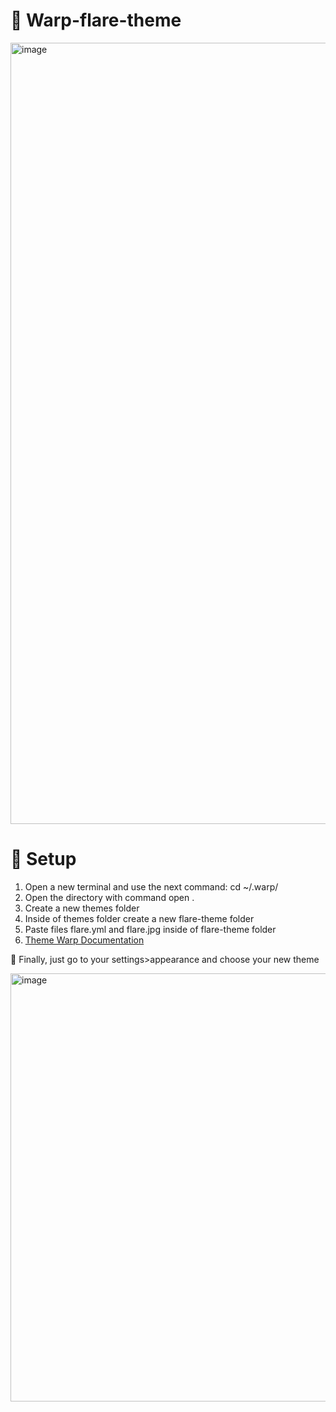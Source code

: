 # :art: Warp-flare-theme


<img width="1250" alt="image" src="https://github.com/czhoffmann23/warp-flare-theme/assets/37822767/6bc4a0a1-67c1-4b69-9e95-73559a5dba94">

# :wrench: Setup

1. Open a new terminal and use the next command: cd ~/.warp/ 
2. Open the directory with command open .
3. Create a new themes folder
3. Inside of themes folder create a new flare-theme folder
4. Paste files flare.yml and flare.jpg inside of flare-theme folder
5. [Theme Warp Documentation](https://docs.warp.dev/appearance/custom-themes)

🚀 Finally, just go to your settings>appearance and choose your new theme

<img width="685" alt="image" src="https://github.com/czhoffmann23/warp-flare-theme/assets/37822767/c4717e41-5b58-4aa5-98c4-6bb77b402747">

